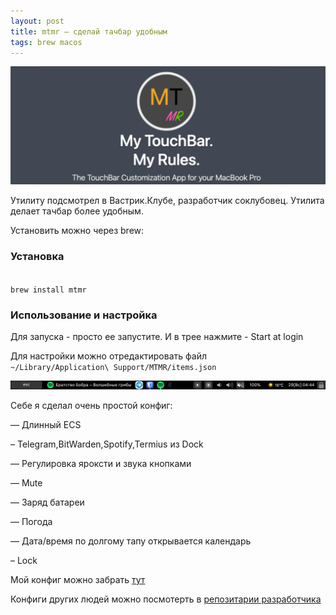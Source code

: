 ```yaml
---
layout: post
title: mtmr – сделай тачбар удобным
tags: brew macos 
---
```

![](https://raw.githubusercontent.com/tatarinovms/tatarinovms.github.io/master/images/posts/mtmr/logo.webp)

Утилиту подсмотрел в Вастрик.Клубе, разработчик соклубовец. 
Утилита делает тачбар более удобным. 

Установить можно через brew:

### Установка

<code>
brew install mtmr
</code>
 
### Использование и настройка

Для запуска - просто ее запустите. И в трее нажмите - Start at login

Для настройки можно отредактировать файл <code> ~/Library/Application\ Support/MTMR/items.json </code>

![](https://raw.githubusercontent.com/tatarinovms/tatarinovms.github.io/master/images/posts/mtmr/view.webp)

Себе я сделал очень простой конфиг: 

— Длинный ECS

– Telegram,BitWarden,Spotify,Termius  из Dock

— Регулировка яроксти и звука кнопками

— Mute

— Заряд батареи

— Погода

— Дата/время по долгому тапу открывается календарь

– Lock 

Мой конфиг можно забрать [тут](https://raw.githubusercontent.com/tatarinovms/tatarinovms.github.io/master/scripts/mtmr/items.json)

Конфиги других людей можно посмотерть в [репозитарии разработчика](https://github.com/Toxblh/MTMR-presets)

